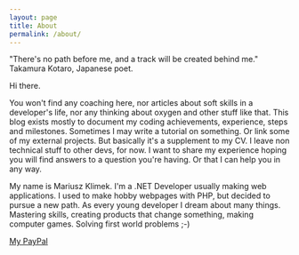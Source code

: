 ```yaml
---
layout: page
title: About
permalink: /about/
---
```


"There's no path before me, and a track will be created behind me."
    Takamura Kotaro, Japanese poet.

Hi there.

You won't find any coaching here, nor articles about soft skills in a developer's life, nor any thinking about oxygen and other stuff like that. This blog exists mostly to document my coding achievements, experience, steps and milestones. Sometimes I may write a tutorial on something. Or link some of my external projects. But basically it's a supplement to my CV. I leave non technical stuff to other devs, for now. I want to share my experience hoping you will find answers to a question you're having. Or that I can help you in any way.

My name is Mariusz Klimek. I'm a .NET Developer usually making web applications. I used to make hobby webpages with PHP, but decided to pursue a new path. As every young developer I dream about many things. Mastering skills, creating products that change something, making computer games. Solving first world problems ;-)

[My PayPal](https://www.paypal.me/klimekmariusz)